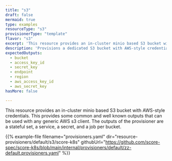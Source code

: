 ```yaml
---
title: "s3"
draft: false
mermaid: true
type: examples
resourceType: "s3"
provisionerType: "template"
flavor: "s3"
excerpt: 'This resource provides an in-cluster minio based S3 bucket with AWS-style credentials. This provides some common and well known outputs that can be used with any generic AWS s3 client. The outputs of the provisioner are a stateful set, a service, a secret, and a job per bucket.'
description: 'Provisions a dedicated S3 bucket with AWS-style credentials on a shared MinIO instance.'
expectedOutputs: 
  - bucket
  - access_key_id
  - secret_key
  - endpoint
  - region
  - aws_access_key_id
  - aws_secret_key
hasMore: false

---
```


This resource provides an in-cluster minio based S3 bucket with AWS-style credentials. This provides some common and well known outputs that can be used with any generic AWS s3 client. The outputs of the provisioner are a stateful set, a service, a secret, and a job per bucket.

{{% example-file filename="provisioners.yaml" dir="resource-provisioners/default/s3/score-k8s" githubUrl="https://github.com/score-spec/score-k8s/blob/main/internal/provisioners/default/zz-default.provisioners.yaml" %}}
